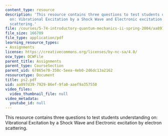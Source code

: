 ```yaml
---
content_type: resource
description: 'This resource contains three questions to test students understanding
  on: Vibrational Excitation by a Shock Wave and Electronic excitation by electron
  scattering.'
file: /courses/5-74-introductory-quantum-mechanics-ii-spring-2004/aa897d39792986ef9fa0aaef9a357550_ps2.pdf
file_size: 166789
file_type: application/pdf
learning_resource_types:
- Assignments
license: https://creativecommons.org/licenses/by-nc-sa/4.0/
ocw_type: OCWFile
parent_title: Assignments
parent_type: CourseSection
parent_uid: 67865e70-350c-5eea-4eb0-2d6dc13a2162
resourcetype: Document
title: ps2.pdf
uid: aa897d39-7929-86ef-9fa0-aaef9a357550
video_files:
  video_thumbnail_file: null
video_metadata:
  youtube_id: null
---
```

This resource contains three questions to test students understanding on: Vibrational Excitation by a Shock Wave and Electronic excitation by electron scattering.